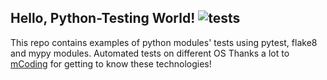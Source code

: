 ## Hello, Python-Testing World! ![tests](https://github.com/mya-engineer/hello-python-testing-world/actions/workflows/tests.yml/badge.svg)
This repo contains examples of python modules' tests using pytest, flake8 and mypy modules.
Automated tests on different OS
Thanks a lot to [mCoding](https://youtu.be/DhUpxWjOhME) for getting to know these technologies!
